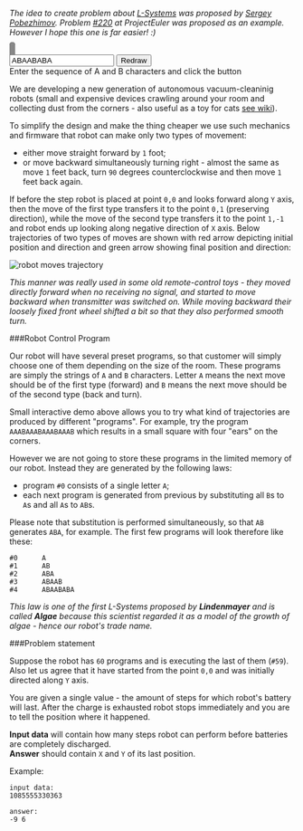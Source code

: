 _The idea to create problem about [L-Systems](http://en.wikipedia.org/wiki/L-system) was proposed by
[Sergey Pobezhimov](../user_profile/moffserge). Problem [#220](https://projecteuler.net/problem=220) at ProjectEuler was
proposed as an example. However I hope this one is far easier! :)_

<div class="centered">
	<canvas id="demo" width="400" height="400" style="border:5px solid #888;border-radius: 5px;background: black;"></canvas>
	<br/>
    <input type="text" id="init-string" value="ABAABABA"/>
    <input type="button" id="draw-button" value="Redraw"/>
	<div class="hint">Enter the sequence of A and B characters and click the button</div>
</div>

We are developing a new generation of autonomous vacuum-cleaninig robots (small and expensive devices crawling around your
room and collecting dust from the corners - also useful as a toy for cats
[see wiki](http://en.wikipedia.org/wiki/Robotic_vacuum_cleaner)).

To simplify the design and make the thing cheaper we use such mechanics and firmware that robot can make only two types
of movement:

- either move straight forward by `1` foot;
- or move backward simultaneously turning right - almost the same as move `1` feet back, turn `90` degrees
	counterclockwise and then move `1` feet back again.

If before the step robot is placed at point `0,0` and looks forward along `Y` axis, then the move of the first type
transfers it to the point `0,1` (preserving direction), while the move of the second type transfers it to the point
`1,-1` and robot ends up looking along negative direction of `X` axis. Below trajectories of two types of moves are shown
with red arrow depicting initial position and direction and green arrow showing final position and direction:

<div class="centered">
	<img alt="robot moves trajectory" src="http://s1.postimg.org/ohcs4nmbf/robot_moves.png"/>
</div>

_This manner was really used in some old remote-control toys - they moved directly forward when no receiving no signal,
and started to move backward when transmitter was switched on. While moving backward their loosely fixed front wheel
shifted a bit so that they also performed smooth turn._

###Robot Control Program

Our robot will have several preset programs, so that customer will simply choose one of them depending on the size of the
room. These programs are simply the strings of `A` and `B` characters. Letter `A` means the next move should be of the
first type (forward) and `B` means the next move should be of the second type (back and turn).

Small interactive demo above allows you to try what kind of trajectories are produced by different "programs". For example,
try the program `AAABAAABAAABAAAB` which results in a small square with four "ears" on the corners.

However we are not going to store these programs in the limited memory of our robot. Instead they are generated by the
following laws:

- program `#0` consists of a single letter `A`;
- each next program is generated from previous by substituting all `B`s to `A`s and all `A`s to `AB`s.

Please note that substitution is performed simultaneously, so that `AB` generates `ABA`, for example. The first few
programs will look therefore like these:

    #0		A
	#1		AB
	#2		ABA
	#3		ABAAB
	#4		ABAABABA

_This law is one of the first L-Systems proposed by **Lindenmayer** and is called **Algae** because this scientist regarded
it as a model of the growth of algae - hence our robot's trade name._

###Problem statement

Suppose the robot has `60` programs and is executing the last of them (`#59`). Also let us agree that it have started
from the point `0,0` and was initially directed along `Y` axis.

You are given a single value - the amount of steps for which robot's battery will last. After the charge is exhausted
robot stops immediately and you are to tell the position where it happened.

**Input data** will contain how many steps robot can perform before batteries are completely discharged.  
**Answer** should contain `X` and `Y` of its last position.

Example:

	input data:
	1085555330363
	
	answer:
	-9 6

<script src="http://codeabbey.github.io/algae-tracing/algae.js"></script>
<script>
	new Algae('demo', 'init-string', 'draw-button');
</script>